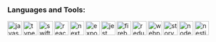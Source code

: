 ### Languages and Tools:

<img align="left" alt="javascript" height="32" width="32" src="https://cdn.simpleicons.org/javascript/gray" />
<img align="left" alt="typescript" height="32" width="32" src="https://cdn.simpleicons.org/typescript/gray" />
<img align="left" alt="swift" height="32" width="32" src="https://cdn.simpleicons.org/swift/gray" />
<img align="left" alt="react" height="32" width="32" src="https://cdn.simpleicons.org/react/gray" />
<img align="left" alt="next" height="32" width="32" src="https://cdn.simpleicons.org/nextdotjs/gray" />
<img align="left" alt="expo" height="32" width="32" src="https://cdn.simpleicons.org/expo/gray" />
<img align="left" alt="jest" height="32" width="32" src="https://cdn.simpleicons.org/jest/gray" />
<img align="left" alt="firebase" height="32" width="32" src="https://cdn.simpleicons.org/firebase/gray" />
<img align="left" alt="redux" height="32" width="32" src="https://cdn.simpleicons.org/redux/gray" />
<img align="left" alt="webpack" height="32" width="32" src="https://cdn.simpleicons.org/webpack/gray" />
<img align="left" alt="storybook" height="32" width="32" src="https://cdn.simpleicons.org/storybook/gray" />
<img align="left" alt="nodejs" height="32" width="32" src="https://cdn.simpleicons.org/nodedotjs/gray" />
<img align="left" alt="nestjs" height="32" width="32" src="https://cdn.simpleicons.org/nestjs/gray" />
